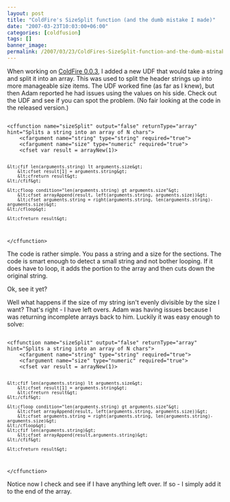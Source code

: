 ```yaml
---
layout: post
title: "ColdFire's SizeSplit function (and the dumb mistake I made)"
date: "2007-03-23T10:03:00+06:00"
categories: [coldfusion]
tags: []
banner_image: 
permalink: /2007/03/23/ColdFires-SizeSplit-function-and-the-dumb-mistake-I-made
---
```


When working on <a href="http://coldfire.riaforge.org">ColdFire 0.0.3</a>, I added a new UDF that would take a string and split it into an array. This was used to split the header strings up into more manageable size items. The UDF worked fine (as far as I knew), but then Adam reported he had issues using the values on his side. Check out the UDF and see if you can spot the problem. (No fair looking at the code in the released version.)
<!--more-->
<code>
&lt;cffunction name="sizeSplit" output="false" returnType="array" hint="Splits a string into an array of N chars"&gt;
	&lt;cfargument name="string" type="string" required="true"&gt;
	&lt;cfargument name="size" type="numeric" required="true"&gt;
	&lt;cfset var result = arrayNew(1)&gt;
	
	&lt;cfif len(arguments.string) lt arguments.size&gt;
		&lt;cfset result[1] = arguments.string&gt;
		&lt;cfreturn result&gt;
	&lt;/cfif&gt;

	&lt;cfloop condition="len(arguments.string) gt arguments.size"&gt;
		&lt;cfset arrayAppend(result, left(arguments.string, arguments.size))&gt;
		&lt;cfset arguments.string = right(arguments.string, len(arguments.string)-arguments.size)&gt;
	&lt;/cfloop&gt;

	&lt;cfreturn result&gt;	
&lt;/cffunction&gt;
</code>

The code is rather simple. You pass a string and a size for the sections. The code is smart enough to detect a small string and not bother looping. If it does have to loop, it adds the portion to the array and then cuts down the original string.

Ok, see it yet? 

Well what happens if the size of my string isn't evenly divisible by the size I want? That's right - I have left overs. Adam was having issues because I was returning incomplete arrays back to him. Luckily it was easy enough to solve: 

<code>
&lt;cffunction name="sizeSplit" output="false" returnType="array" hint="Splits a string into an array of N chars"&gt;
	&lt;cfargument name="string" type="string" required="true"&gt;
	&lt;cfargument name="size" type="numeric" required="true"&gt;
	&lt;cfset var result = arrayNew(1)&gt;
	
	&lt;cfif len(arguments.string) lt arguments.size&gt;
		&lt;cfset result[1] = arguments.string&gt;
		&lt;cfreturn result&gt;
	&lt;/cfif&gt;

	&lt;cfloop condition="len(arguments.string) gt arguments.size"&gt;
		&lt;cfset arrayAppend(result, left(arguments.string, arguments.size))&gt;
		&lt;cfset arguments.string = right(arguments.string, len(arguments.string)-arguments.size)&gt;
	&lt;/cfloop&gt;
	&lt;cfif len(arguments.string)&gt;
		&lt;cfset arrayAppend(result,arguments.string)&gt;
	&lt;/cfif&gt;

	&lt;cfreturn result&gt;	
&lt;/cffunction&gt;
</code>

Notice now I check and see if I have anything left over. If so - I simply add it to the end of the array.